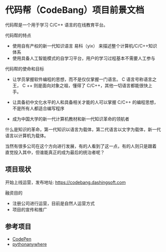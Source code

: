 # 代码帮（CodeBang）项目前景文档

代码帮是一个用于学习 C/C++ 语言的在线教育平台。

代码帮的特点

* 使用自有产权的新一代知识语言 易科（yix） 来描述整个计算机/C/C++知识体系
* 使用具备人工智能模式的自学习平台，用户的学习过程基本不需要人工参与

代码帮的使命和目标

* 让学员掌握软件编程的思想，而不是仅仅掌握一门语言。 C 语言号称语言之
  王， C ++ 则是面向对象之祖，懂得了 C/C++，其他一切语言都能很快上手。
  
* 让具备初中文化水平的人和具备相关才能的人可以掌握 C/C++ 的编程思想，不是所有人都适合编写程序
* 成为中国大学的新一代计算机教材和新一代知识革命的领航者

什么是知识的革命，第一代知识以语言为载体，第二代语言以文字为载体，新一代语言以计算机为载体。

当然有很多公司在这个方向进行发展，有的人看到了这一点，有的人则只是跟着
直觉投入其中，但谁能真正的成为最后的统治者呢？

## 项目现状

开始上线运营，发布地址: https://codebang.dashingsoft.com

融资目的

* 注册公司进行运营，目前是自然人运营方式
* 项目的宣传和推广

## 参考项目

* [CodePen](https://codepen.io)
* [pythonanywhere](https://www.pythonanywhere.com)
